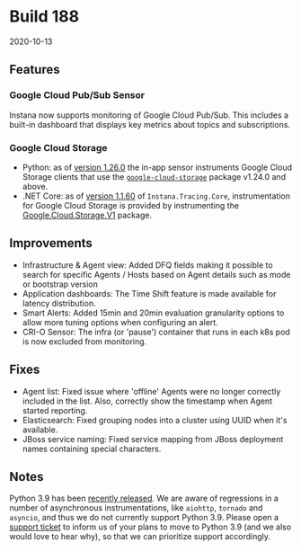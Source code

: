 # Build 188

2020-10-13

## Features

### Google Cloud Pub/Sub Sensor

Instana now supports monitoring of Google Cloud Pub/Sub. This includes a built-in dashboard that displays key metrics about topics and subscriptions.

### Google Cloud Storage

* Python: as of [version 1.26.0](https://github.com/instana/python-sensor/releases/tag/1.26.0) the in-app sensor instruments Google Cloud Storage clients that use the [`google-cloud-storage`](https://pypi.org/project/google-cloud-storage/) package v1.24.0 and above.
* .NET Core: as of [version 1.1.60](https://www.nuget.org/packages/Instana.Tracing.Core/1.1.60) of `Instana.Tracing.Core`, instrumentation for Google Cloud Storage is provided by instrumenting the [Google.Cloud.Storage.V1](https://www.nuget.org/packages/Google.Cloud.Storage.V1/) package.

## Improvements

* Infrastructure & Agent view: Added DFQ fields making it possible to search for specific Agents / Hosts based on Agent details such as mode or bootstrap version
* Application dashboards: The Time Shift feature is made available for latency distribution.
* Smart Alerts: Added 15min and 20min evaluation granularity options to allow more tuning options when configuring an alert.
* CRI-O Sensor: The infra (or 'pause') container that runs in each k8s pod is now excluded from monitoring.

## Fixes

* Agent list: Fixed issue where 'offline' Agents were no longer correctly included in the list. Also, correctly show the timestamp when Agent started reporting.
* Elasticsearch: Fixed grouping nodes into a cluster using UUID when it's available.
* JBoss service naming: Fixed service mapping from JBoss deployment names containing special characters.

## Notes

Python 3.9 has been [recently released](https://docs.python.org/3.9/whatsnew/3.9.html#:~:text=Python%203.9%20was%20released%20on%20October%205th%2C%202020.).
We are aware of regressions in a number of asynchronous instrumentations, like `aiohttp`, `tornado` and `asyncio`, and thus we do not currently support Python 3.9.
Please open a [support ticket](https://support.instana.com/hc/en-us/requests/new) to inform us of your plans to move to Python 3.9 (and we also would love to hear why), so that we can prioritize support accordingly.
